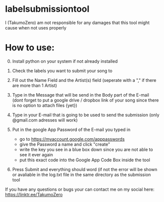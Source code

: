 # labelsubmissiontool

I (TakumoZero) am not responsible for any damages that this tool might cause when not uses properly

# How to use:

0. Install python on your system if not already installed

1. Check the labels you want to submit your song to

2. Fill out the Name Field and the Artist(s) field (seperate with a "," if there are more than 1 Artist)

3. Type in the Message that will be send in the Body part of the E-mail (dont forget to put a google drive / dropbox link of your song since there is no option to attach files {yet})

4. Type in your E-mail that is going to be used to send the submission (only @gmail.com adresses will work)

5. Put in the google App Password of the E-mail you typed in
     - go to https://myaccount.google.com/apppasswords
     - give the Password a name and click "create"
     - write the key you see in a blue box down since you are not able to see it ever again
     - put this exact code into the Google App Code Box inside the tool

6. Press Submit and everything should word (if not the error will be shown or avaliable in the log.txt file in the same directory as the submission tool


If you have any questions or bugs your can contact me on my social here: https://linktr.ee/TakumoZero

